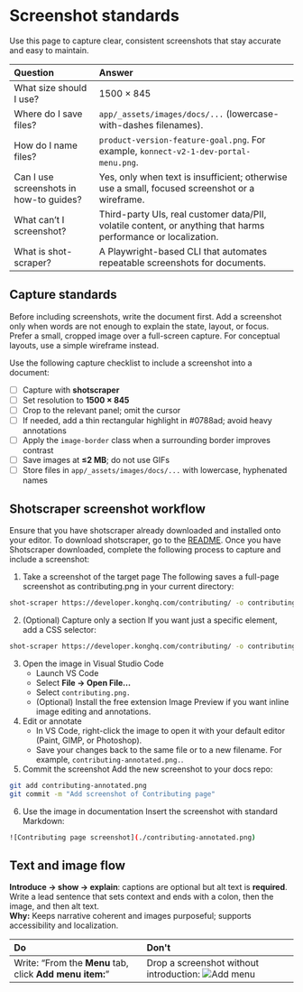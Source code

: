 # Screenshot standards

Use this page to capture clear, consistent screenshots that stay accurate and easy to maintain.

| Question | Answer |
| :---- | :---- |
| What size should I use? | 1500 × 845 |
| Where do I save files? | `app/_assets/images/docs/...` (lowercase-with-dashes filenames). |
| How do I name files? | `product-version-feature-goal.png`. For example, `konnect-v2-1-dev-portal-menu.png`. |
| Can I use screenshots in how-to guides? | Yes, only when text is insufficient; otherwise use a small, focused screenshot or a wireframe. |
| What can’t I screenshot? | Third-party UIs, real customer data/PII, volatile content, or anything that harms performance or localization. |
| What is shot-scraper? | A Playwright-based CLI that automates repeatable screenshots for documents. |

## Capture standards

Before including screenshots, write the document first. Add a screenshot only when words are not enough to explain the state, layout, or focus. Prefer a small, cropped image over a full-screen capture. For conceptual layouts, use a simple wireframe instead.

Use the following capture checklist to include a screenshot into a document:
- [ ] Capture with **shotscraper**  
- [ ] Set resolution to **1500 × 845**  
- [ ] Crop to the relevant panel; omit the cursor  
- [ ] If needed, add a thin rectangular highlight in #0788ad; avoid heavy annotations  
- [ ] Apply the `image-border` class when a surrounding border improves contrast  
- [ ] Save images at **≤2 MB**; do not use GIFs  
- [ ] Store files in `app/_assets/images/docs/...` with lowercase, hyphenated names

## Shotscraper screenshot workflow

Ensure that you have shotscraper already downloaded and installed onto your editor. To download shotscraper, go to the [README](https://github.com/Kong/developer.konghq.com/blob/main/tools/screenshots/README.md). Once you have Shotscraper downloaded, complete the following process to capture and include a screenshot:
1. Take a screenshot of the target page
The following saves a full-page screenshot as contributing.png in your current directory:
```sh
shot-scraper https://developer.konghq.com/contributing/ -o contributing.png
```
2. (Optional) Capture only a section
If you want just a specific element, add a CSS selector:
```sh
shot-scraper https://developer.konghq.com/contributing/ -o contributing-section.png --selector "main"
```
3. Open the image in Visual Studio Code
    - Launch VS Code
    - Select **File → Open File…** 
    - Select `contributing.png.`
    - (Optional) Install the free extension Image Preview if you want inline image editing and annotations.
4. Edit or annotate
    - In VS Code, right-click the image to open it with your default editor (Paint, GIMP, or Photoshop).
    - Save your changes back to the same file or to a new filename. For example, `contributing-annotated.png.`.
5. Commit the screenshot
Add the new screenshot to your docs repo:
```sh
git add contributing-annotated.png
git commit -m "Add screenshot of Contributing page"
```
6. Use the image in documentation
Insert the screenshot with standard Markdown:
```sh
![Contributing page screenshot](./contributing-annotated.png)
```

## Text and image flow

**Introduce → show → explain**: captions are optional but alt text is **required**. Write a lead sentence that sets context and ends with a colon, then the image, and then alt text.  
**Why:** Keeps narrative coherent and images purposeful; supports accessibility and localization.  

| Do | Don't |
| :---- | :---- |
| Write: “From the **Menu** tab, click **Add menu item:**” | Drop a screenshot without introduction: ![Add menu](/assets/images/docs/add-menu.png) |
